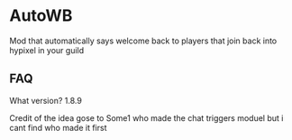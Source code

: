 # AutoWB
Mod that automatically says welcome back to players that join back into hypixel in your guild

## FAQ

What version?
  1.8.9

Credit of the idea gose to Some1 who made the chat triggers moduel but i cant find who made it first
